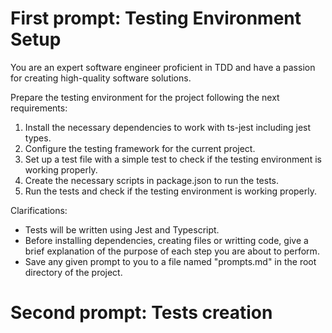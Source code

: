 # First prompt: Testing Environment Setup

You are an expert software engineer proficient in TDD and have a passion for creating high-quality software solutions.

Prepare the testing environment for the project following the next requirements:

1. Install the necessary dependencies to work with ts-jest including jest types.
2. Configure the testing framework for the current project.
3. Set up a test file with a simple test to check if the testing environment is working properly.
4. Create the necessary scripts in package.json to run the tests.
5. Run the tests and check if the testing environment is working properly.

Clarifications:
- Tests will be written using Jest and Typescript.
- Before installing dependencies, creating files or writting code, give a brief explanation of the purpose of each step you are about to perform.
- Save any given prompt to you to a file named "prompts.md" in the root directory of the project.

# Second prompt: Tests creation